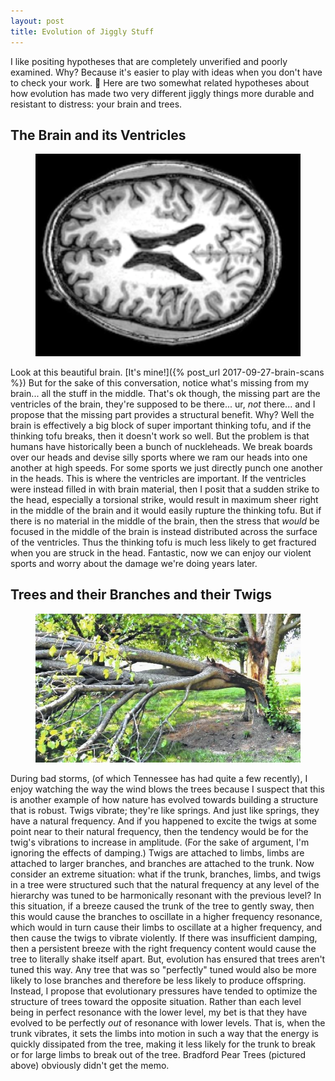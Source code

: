 ```yaml
---
layout: post
title: Evolution of Jiggly Stuff
---
```


I like positing hypotheses that are completely unverified and poorly examined. Why? Because it's easier to play with ideas when you don't have to check your work. 🤣 Here are two somewhat related hypotheses about how evolution has made two very different jiggly things more durable and resistant to distress: your brain and trees.

 
## The Brain and its Ventricles
  
 <figure>
    <img src='/assets/john_brain.png' alt='missing' class="centered"/>
</figure>

Look at this beautiful brain. [It's mine!]({% post_url 2017-09-27-brain-scans %}) But for the sake of this conversation, notice what's missing from my brain... all the stuff in the middle. That's ok though, the missing part are the ventricles of the brain, they're supposed to be there... ur, _not_ there... and I propose that the missing part provides a structural benefit. Why? Well the brain is effectively a big block of super important thinking tofu, and if the thinking tofu breaks, then it doesn't work so well. But the problem is that humans have historically been a bunch of nuckleheads. We break boards over our heads and devise silly sports where we ram our heads into one another at high speeds. For some sports we just directly punch one another in the heads. This is where the ventricles are important. If the ventricles were instead filled in with brain material, then I posit that a sudden strike to the head, especially a torsional strike, would result in maximum sheer right in the middle of the brain and it would easily rupture the thinking tofu. But if there is no material in the middle of the brain, then the stress that _would_ be focused in the middle of the brain is instead distributed across the surface of the ventricles. Thus the thinking tofu is much less likely to get fractured when you are struck in the head. Fantastic, now we can enjoy our violent sports and worry about the damage we're doing years later.
 
## Trees and their Branches and their Twigs
 
<figure>
    <img src='/assets/bradford-pear.jpeg' alt='missing' class="centered"/>
</figure>
 
 During bad storms, (of which Tennessee has had quite a few recently), I enjoy watching the way the wind blows the trees because I suspect that this is another example of how nature has evolved towards building a structure that is robust. Twigs vibrate; they're like springs. And just like springs, they have a natural frequency. And if you happened to excite the twigs at some point near to their natural frequency, then the tendency would be for the twig's vibrations to increase in amplitude. (For the sake of argument, I'm ignoring the effects of damping.) Twigs are attached to limbs, limbs are attached to larger branches, and branches are attached to the trunk. Now consider an extreme situation: what if the trunk, branches, limbs, and twigs in a tree were structured such that the natural frequency at any level of the hierarchy was tuned to be harmonically resonant with the previous level? In this situation, if a breeze caused the trunk of the tree to gently sway, then this would cause the branches to oscillate in a higher frequency resonance, which would in turn cause their limbs to oscillate at a higher frequency, and then cause the twigs to vibrate violently. If there was insufficient damping, then a persistent breeze with the right frequency content would cause the tree to literally shake itself apart. But, evolution has ensured that trees aren't tuned this way. Any tree that was so "perfectly" tuned would also be more likely to lose branches and therefore be less likely to produce offspring. Instead, I propose that evolutionary pressures have tended to optimize the structure of trees toward the opposite situation. Rather than each level being in perfect resonance with the lower level, my bet is that they have evolved to be perfectly _out_ of resonance with lower levels. That is, when the trunk vibrates, it sets the limbs into motion in such a way that the energy is quickly dissipated from the tree, making it less likely for the trunk to break or for large limbs to break out of the tree. Bradford Pear Trees (pictured above) obviously didn't get the memo.